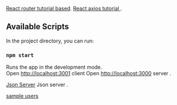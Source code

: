 [React router tutorial based](https://codeburst.io/getting-started-with-react-router-5c978f70df91).
[React axios tutorial ](https://malcoded.com/posts/react-http-requests-axios/).

## Available Scripts

In the project directory, you can run:

### `npm start`

Runs the app in the development mode.<br>
Open [http://localhost:3001](http://localhost:3001) client
Open [http://localhost:3000](http://localhost:3000) server .
 
[Json Server](https://github.com/typicode/json-server) Json server . 


[sample users](https://jsonplaceholder.typicode.com/users)
